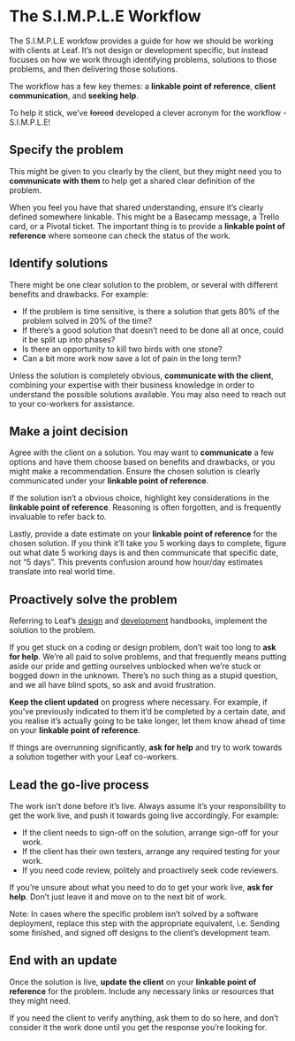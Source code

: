 # The S.I.M.P.L.E Workflow

The S.I.M.P.L.E workfow provides a guide for how we should be working with clients at Leaf. It’s not design or development specific, but instead focuses on how we work through identifying problems, solutions to those problems, and then delivering those solutions.

The workflow has a few key themes: a **linkable point of reference**, **client communication**, and **seeking help**.

To help it stick, we’ve ~~forced~~ developed a clever acronym for the workflow - S.I.M.P.L.E!

## Specify the problem
This might be given to you clearly by the client, but they might need you to **communicate with them** to help get a shared clear definition of the problem.

When you feel you have that shared understanding, ensure it’s clearly defined somewhere linkable. This might be a Basecamp message, a Trello card, or a Pivotal ticket. The important thing is to provide a **linkable point of reference** where someone can check the status of the work.


## Identify solutions
There might be one clear solution to the problem, or several with different benefits and drawbacks. For example:

- If the problem is time sensitive, is there a solution that gets 80% of the problem solved in 20% of the time?
- If there’s a good solution that doesn’t need to be done all at once, could it be split up into phases?
- Is there an opportunity to kill two birds with one stone?
- Can a bit more work now save a lot of pain in the long term?

Unless the solution is completely obvious, **communicate with the client**, combining your expertise with their business knowledge in order to understand the possible solutions available. You may also need to reach out to your co-workers for assistance.

## Make a joint decision
Agree with the client on a solution. You may want to **communicate** a few options and have them choose based on benefits and drawbacks, or you might make a recommendation. Ensure the chosen solution is clearly communicated under your **linkable point of reference**.

If the solution isn’t a obvious choice, highlight key considerations in the **linkable point of reference**. Reasoning is often forgotten, and is frequently invaluable to refer back to.

Lastly, provide a date estimate on your **linkable point of reference** for the chosen solution. If you think it’ll take you 5 working days to complete, figure out what date 5 working days is and then communicate that specific date, not “5 days”. This prevents confusion around how hour/day estimates translate into real world time.

## Proactively solve the problem
Referring to Leaf’s [design](the-design-handbook.md) and [development](the-development-handbook.md) handbooks, implement the solution to the problem.

If you get stuck on a coding or design problem, don’t wait too long to **ask for help**. We’re all paid to solve problems, and that frequently means putting aside our pride and getting ourselves unblocked when we’re stuck or bogged down in the unknown. There’s no such thing as a stupid question, and we all have blind spots, so ask and avoid frustration.

**Keep the client updated** on progress where necessary. For example, if you’ve previously indicated to them it’d be completed by a certain date, and you realise it’s actually going to be take longer, let them know ahead of time on your **linkable point of reference**.

If things are overrunning significantly, **ask for help** and try to work towards a solution together with your Leaf co-workers.

## Lead the go-live process
The work isn’t done before it’s live. Always assume it’s your responsibility to get the work live, and push it towards going live accordingly. For example:

- If the client needs to sign-off on the solution, arrange sign-off for your work.
- If the client has their own testers, arrange any required testing for your work.
- If you need code review, politely and proactively seek code reviewers.

If you’re unsure about what you need to do to get your work live, **ask for help**. Don’t just leave it and move on to the next bit of work.

Note: In cases where the specific problem isn’t solved by a software deployment, replace this step with the appropriate equivalent, i.e. Sending some finished, and signed off designs to the client’s development team.

## End with an update

Once the solution is live, **update the client** on your **linkable point of reference** for the problem. Include any necessary links or resources that they might need.

If you need the client to verify anything, ask them to do so here, and don’t consider it the work done until you get the response you’re looking for.





